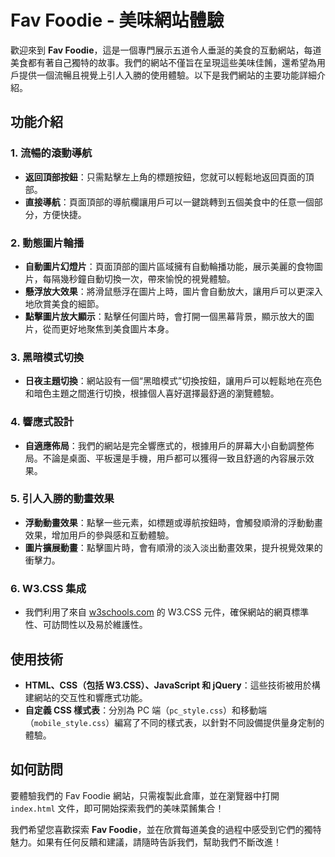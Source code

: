 # Fav Foodie - 美味網站體驗

歡迎來到 **Fav Foodie**，這是一個專門展示五道令人垂涎的美食的互動網站，每道美食都有著自己獨特的故事。我們的網站不僅旨在呈現這些美味佳餚，還希望為用戶提供一個流暢且視覺上引人入勝的使用體驗。以下是我們網站的主要功能詳細介紹。

## 功能介紹

### 1. 流暢的滾動導航

- **返回頂部按鈕**：只需點擊左上角的標題按鈕，您就可以輕鬆地返回頁面的頂部。
- **直接導航**：頁面頂部的導航欄讓用戶可以一鍵跳轉到五個美食中的任意一個部分，方便快捷。

### 2. 動態圖片輪播

- **自動圖片幻燈片**：頁面頂部的圖片區域擁有自動輪播功能，展示美麗的食物圖片，每隔幾秒鐘自動切換一次，帶來愉悅的視覺體驗。
- **懸浮放大效果**：將滑鼠懸浮在圖片上時，圖片會自動放大，讓用戶可以更深入地欣賞美食的細節。
- **點擊圖片放大顯示**：點擊任何圖片時，會打開一個黑幕背景，顯示放大的圖片，從而更好地聚焦到美食圖片本身。

### 3. 黑暗模式切換

- **日夜主題切換**：網站設有一個“黑暗模式”切換按鈕，讓用戶可以輕鬆地在亮色和暗色主題之間進行切換，根據個人喜好選擇最舒適的瀏覽體驗。

### 4. 響應式設計

- **自適應佈局**：我們的網站是完全響應式的，根據用戶的屏幕大小自動調整佈局。不論是桌面、平板還是手機，用戶都可以獲得一致且舒適的內容展示效果。

### 5. 引人入勝的動畫效果

- **浮動動畫效果**：點擊一些元素，如標題或導航按鈕時，會觸發順滑的浮動動畫效果，增加用戶的參與感和互動體驗。
- **圖片擴展動畫**：點擊圖片時，會有順滑的淡入淡出動畫效果，提升視覺效果的衝擊力。

### 6. W3.CSS 集成

- 我們利用了來自 [w3schools.com](https://www.w3schools.com/w3css/default.asp) 的 W3.CSS 元件，確保網站的網頁標準性、可訪問性以及易於維護性。

## 使用技術

- **HTML、CSS（包括 W3.CSS）、JavaScript 和 jQuery**：這些技術被用於構建網站的交互性和響應式功能。
- **自定義 CSS 樣式表**：分別為 PC 端（`pc_style.css`）和移動端（`mobile_style.css`）編寫了不同的樣式表，以針對不同設備提供量身定制的體驗。

## 如何訪問

要體驗我們的 Fav Foodie 網站，只需複製此倉庫，並在瀏覽器中打開 `index.html` 文件，即可開始探索我們的美味菜餚集合！

我們希望您喜歡探索 **Fav Foodie**，並在欣賞每道美食的過程中感受到它們的獨特魅力。如果有任何反饋和建議，請隨時告訴我們，幫助我們不斷改進！

